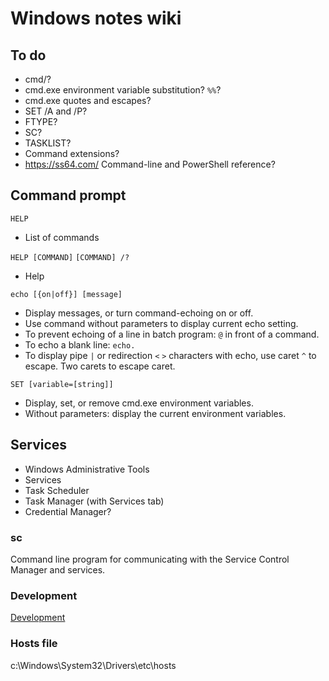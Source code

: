 # Windows notes wiki

## To do
* cmd/?
* cmd.exe environment variable substitution? `%%`?
* cmd.exe quotes and escapes?
* SET /A and /P?
* FTYPE?
* SC?
* TASKLIST?
* Command extensions?
* https://ss64.com/
	Command-line and PowerShell reference?


## Command prompt

`HELP`

* List of commands


`HELP [COMMAND]`
`[COMMAND] /?`

* Help


`echo [{on|off}] [message]`

* Display messages, or turn command-echoing on or off.
* Use command without parameters to display current echo setting.
* To prevent echoing of a line in batch program: `@` in front of a command.
* To echo a blank line: `echo.`
* To display pipe `|` or redirection `<` `>` characters with echo, use caret
  `^` to escape. Two carets to escape caret.


`SET [variable=[string]]`

* Display, set, or remove cmd.exe environment variables.
* Without parameters: display the current environment variables.


## Services

* Windows Administrative Tools
* Services
* Task Scheduler
* Task Manager (with Services tab)
* Credential Manager?


### sc

Command line program for communicating with the Service Control Manager and
services.


### Development

[Development](development.md)


### Hosts file

c:\Windows\System32\Drivers\etc\hosts
